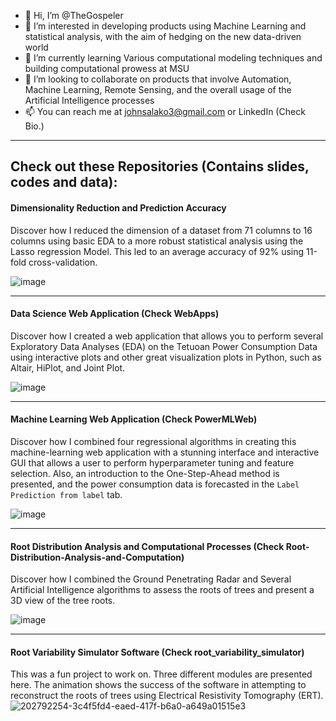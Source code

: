 - 👋 Hi, I’m @TheGospeler
- 👀 I’m interested in developing products using Machine Learning and statistical analysis, with the aim of hedging on the new data-driven world
- 🌱 I’m currently learning Various computational modeling techniques and building computational prowess at MSU
- 💞️ I’m looking to collaborate on products that involve Automation, Machine Learning, Remote Sensing, and the overall usage of the Artificial Intelligence processes
- 📫 You can reach me at johnsalako3@gmail.com or LinkedIn (Check Bio.)

---

## Check out these Repositories (Contains slides, codes and data):
#### Dimensionality Reduction and Prediction Accuracy
Discover how I reduced the dimension of a dataset from 71 columns to 16 columns using basic EDA to a more robust statistical analysis using the Lasso regression Model. This led to an average accuracy of 92% using 11-fold cross-validation.

![image](https://github.com/TheGospeler/TheGospeler/assets/97548163/5257f8a2-a2ba-4d46-9cfa-078c052ed3b5)

---

#### Data Science Web Application (Check WebApps)
Discover how I created a web application that allows you to perform several Exploratory Data Analyses (EDA) on the Tetuoan Power Consumption Data using interactive plots and other great visualization plots in Python, such as Altair, HiPlot, and Joint Plot.

![image](https://github.com/TheGospeler/TheGospeler/assets/97548163/d3151992-f0e4-453d-8a0a-da301415cfcf)

---

#### Machine Learning Web Application (Check PowerMLWeb)
Discover how I combined four regressional algorithms in creating this machine-learning web application with a stunning interface and interactive GUI that allows a user to perform hyperparameter tuning and feature selection. Also, an introduction to the One-Step-Ahead method is presented, and the power consumption data is forecasted in the `Label Prediction from label` tab.

![image](https://github.com/TheGospeler/TheGospeler/assets/97548163/fa24471d-80fa-4d68-94a7-e04d40a27e44)

---

#### Root Distribution Analysis and Computational Processes (Check Root-Distribution-Analysis-and-Computation)
Discover how I combined the Ground Penetrating Radar and Several Artificial Intelligence algorithms to assess the roots of trees and present a 3D view of the tree roots.

![image](https://github.com/TheGospeler/TheGospeler/assets/97548163/e11394d0-1d24-4a07-8e9b-360f56316580)

---

#### Root Variability Simulator Software (Check root_variability_simulator)
This was a fun project to work on. Three different modules are presented here. The animation shows the success of the software in attempting to reconstruct the roots of trees using Electrical Resistivity Tomography (ERT).
![202792254-3c4f5fd4-eaed-417f-b6a0-a649a01515e3](https://github.com/TheGospeler/TheGospeler/assets/97548163/277b9ab2-dbd1-4f94-9b53-8ce17cd15c8f)



<!---
TheGospeler/TheGospeler is a ✨ special ✨ repository because its `README.md` (this file) appears on your GitHub profile.
You can click the Preview link to take a look at your changes.
--->
